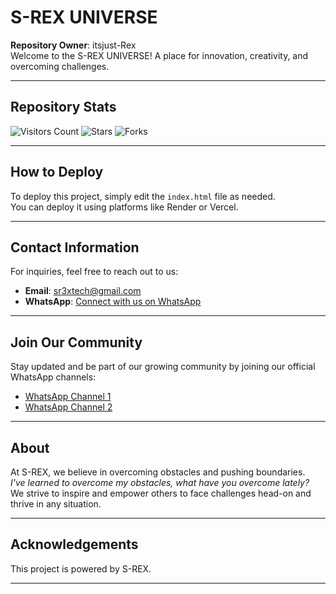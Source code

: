 # S-REX UNIVERSE

**Repository Owner**: itsjust-Rex  
Welcome to the S-REX UNIVERSE! A place for innovation, creativity, and overcoming challenges.

---

## Repository Stats

![Visitors Count](https://img.shields.io/badge/dynamic/json?label=Visitors&query=%24.visitors&url=https%3A%2F%2Fapi.countapi.xyz%2Fget%2Fitsjust-Rex%2FMain-s-rex-web%2Fvisitors)
![Stars](https://img.shields.io/github/stars/itsjust-Rex/Main-s-rex-web?style=social)
![Forks](https://img.shields.io/github/forks/itsjust-Rex/Main-s-rex-web?style=social)

---

## How to Deploy

To deploy this project, simply edit the `index.html` file as needed.  
You can deploy it using platforms like Render or Vercel.

---

## Contact Information

For inquiries, feel free to reach out to us:

- **Email**: [sr3xtech@gmail.com](mailto:sr3xtech@gmail.com)
- **WhatsApp**: [Connect with us on WhatsApp](https://wa.me/+2348132160559)

---

## Join Our Community

Stay updated and be part of our growing community by joining our official WhatsApp channels:

- [WhatsApp Channel 1](https://whatsapp.com/channel/0029Vb5xd6CKWEKmgOC0XJ03)
- [WhatsApp Channel 2](https://whatsapp.com/channel/0029Vb1ggsuLtOj9NHrH8K0c)

---

## About

At S-REX, we believe in overcoming obstacles and pushing boundaries.  
*I've learned to overcome my obstacles, what have you overcome lately?*  
We strive to inspire and empower others to face challenges head-on and thrive in any situation.

---

## Acknowledgements

This project is powered by S-REX.

---
